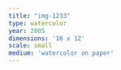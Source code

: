 ```yaml
---
title: "img-1233"
type: watercolor
year: 2005
dimensions: '16 x 12'
scale: small
medium: 'watercolor on paper'
---
```

